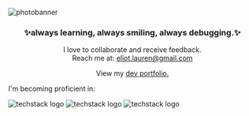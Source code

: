 <img
  src="https://user-images.githubusercontent.com/121843232/221470200-3e97ef89-2e41-42a2-8b8c-2057785da34c.jpg"
  alt="photobanner"
  style="display: inline-block; margin: 0 auto; max-width: 300px">

<h3 align="center">✨always learning, always smiling, always debugging.✨</h3>

<p align="center">I love to collaborate and receive feedback.
<br>Reach me at: <a href=mailto:“eliot.lauren@gmail.com”>eliot.lauren@gmail.com</a></p>

<p align="center">View my <a href="https://eliot-gronstal-porfolio.vercel.app/">dev portfolio.</a></p>

I'm becoming proficient in:

![techstack logo](https://readme-components.vercel.app/api?component=logo&logo=react&fill=BD4A0B)
![techstack logo](https://readme-components.vercel.app/api?component=logo&logo=CSharp&fill=BD4A0B)
![techstack logo](https://readme-components.vercel.app/api?component=logo&logo=JavaScript&fill=BD4A0B)
